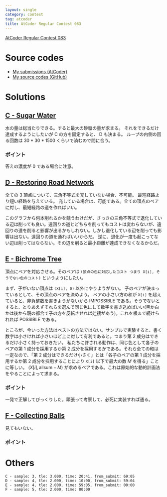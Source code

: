 ```yaml
---
layout: single
category: contest
tag: atcoder
title: AtCoder Regular Contest 083
---
```


[AtCoder Regular Contest 083](https://atcoder.jp/contests/arc083)

# Source codes

- [My submissions (AtCoder)](https://atcoder.jp/contests/arc083/submissions?f.User=kazunetakahashi)
- [My source codes (GitHub)](https://github.com/kazunetakahashi/atcoder/tree/master/2017/1021_ARC083)

# Solutions

## [C - Sugar Water](https://atcoder.jp/contests/arc083/tasks/arc083_a)

水の量は総当たりできる。すると最大の砂糖の量が求まる。
それをできるだけ達成するようにしたいが C の方を固定すると、 D も決まる。
ループの内側の回る回数は 30 * 30 * 1500 くらいで済むので間に合う。

### ポイント

答えの濃度が 0 である場合に注意。

## [D - Restoring Road Network](https://atcoder.jp/contests/arc083/tasks/arc083_b)

全ての 3 頂点について、三角不等式を充していない場合、不可能。
最短経路より短い経路を与えている。
充している場合は、可能である。全ての頂点のペアに対し、最短経路の道を作ればいい。

このグラフから何本削れるかを競うわけだが、さっきの三角不等式で退化している辺は削っても良い。遠回りの道とどちらを削ってもコストは変わらないが、遠回りの道を削ると影響が出るかもしれない。しかし退化している辺を削っても影響は出ない。遠回りの道を通ればいいからだ。
逆に、退化が一度も起こってない辺は削ってはならない。その辺を削ると最小距離が達成できなくなるからだ。

## [E - Bichrome Tree](https://atcoder.jp/contests/arc083/tasks/arc083_c)

頂点にペアを対応させる。そのペアは `(頂点の色に対応したコスト つまり X[i], そうでない色のコスト)` というようにしたい。

まず、子がいない頂点は `(X[i], 0)` 以外にやりようがない。
子のペアが決まっているとして、その頂点のペアを決めよう。
ペアの小さい方の和が `X[i]` を超えていると、非負整数を書きようがないから IMPOSSIBLE である。そうでないとすると、とりあえずそれらを選んで同じ色にして数字を書き込めばいい(黒か白かは後から親の都合で子の方を反転させれば辻褄があう)。これを根まで続けられれば POSSIBLE である。

ところが、今いった方法はベストの方法ではない。サンプルで実験すると、書く数字は小さければ小さいほど上に対して有利であると。つまり第 2 成分はできるだけ小さく持っておきたい。
私たちに許される動作は、同じ色として各子のペアの第 1 成分を採用するか第 2 成分を採用するかである。それら全ての和は一定なので、「第 2 成分はできるだけ小さく」とは「各子のペアの第 1 成分を採用するか第 2 成分を採用することにより `X[i]` 以下で最大の数 $M$ を得る」ことに等しい。 $(X[i], \mathrm{allsum} - M)$ が求めるペアである。これは原始的な動的計画法をやることによって求まる。

### ポイント

一発で正解してびっくりした。頑張って考察して、必死に実装すれば通る。

## [F - Collecting Balls](https://atcoder.jp/contests/arc083/tasks/arc083_d)

見てもいない。

### ポイント



# Others

```
C - sample: 3, tle: 3.000, time: 20:41, from_submit: 69:05
D - sample: 4, tle: 2.000, time: 10:00, from_submit: 59:04
E - sample: 4, tle: 2.000, time: 59:05, from_submit: 00:00
F - sample: 5, tle: 2.000, time: 00:00
```
